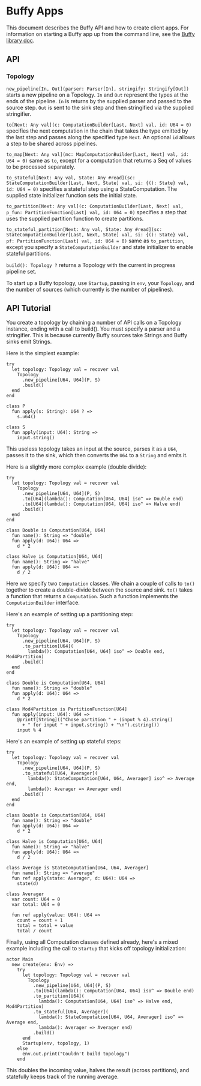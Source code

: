 # Buffy Apps

This document describes the Buffy API and how to create client apps.
For information on starting a Buffy app up from the command line, see
the [Buffy library doc](../lib/buffy/README.md).

## API

### Topology

`new_pipeline[In, Out](parser: Parser[In], stringify: Stringify[Out])`
  starts a new pipeline on a Topology. `In` and `Out` represent the types
  at the ends of the pipeline. `In` is returns by the supplied parser and passed to
  the source step. `Out` is sent to the sink step and then stringified
  via the supplied stringifier.

`to[Next: Any val](c: ComputationBuilder[Last, Next] val, id: U64 = 0)`
  specifies the next computation in the chain that takes the type emitted by
  the last step and passes along the specified type `Next`. An optional `id` allows
  a step to be shared across pipelines.

`to_map[Next: Any val](mc: MapComputationBuilder[Last, Next] val, id: U64 = 0)`
  same as `to`, except for a computation that returns a Seq of values
  to be processed separately.

`to_stateful[Next: Any val, State: Any #read](sc: StateComputationBuilder[Last, Next, State] val, si: {(): State} val, id: U64 = 0)`
  specifies a stateful step using a StateComputation. The supplied state initializer function
  sets the initial state.

`to_partition[Next: Any val](c: ComputationBuilder[Last, Next] val, p_fun: PartitionFunction[Last] val, id: U64 = 0)`
  specifies a step that uses the supplied partition function to create partitions.

`to_stateful_partition[Next: Any val, State: Any #read](sc: StateComputationBuilder[Last, Next, State] val, si: {(): State} val, pf: PartitionFunction[Last] val, id: U64 = 0)`
  same as `to_partition`, except you specify a `StateComputationBuilder` and
  state initializer to enable stateful partitions.

`build(): Topology ?`
  returns a Topology with the current in progress pipeline set.

To start up a Buffy topology, use `Startup`, passing in `env`, your `Topology`, and the
number of sources (which currently is the number of pipelines).


## API Tutorial

You create a topology by chaining a number of API calls on a Topology instance,
ending with a call to build().  You must specify a parser and a stringifier. This
is because currently Buffy sources take Strings and Buffy sinks emit Strings.

Here is the simplest example:

```
try
  let topology: Topology val = recover val
    Topology
      .new_pipeline[U64, U64](P, S)
      .build()
  end
end

class P
  fun apply(s: String): U64 ? =>
    s.u64()

class S
  fun apply(input: U64): String =>
    input.string()
```

This useless topology takes an input at the source, parses it as a `U64`, passes
it to the sink, which then converts the `U64` to a `String` and emits it.

Here is a slightly more complex example (double divide):

```
try
  let topology: Topology val = recover val
    Topology
      .new_pipeline[U64, U64](P, S)
      .to[U64](lambda(): Computation[U64, U64] iso^ => Double end)
      .to[U64](lambda(): Computation[U64, U64] iso^ => Halve end)
      .build()
  end
end

class Double is Computation[U64, U64]
  fun name(): String => "double"
  fun apply(d: U64): U64 =>
    d * 2

class Halve is Computation[U64, U64]
  fun name(): String => "halve"
  fun apply(d: U64): U64 =>
    d / 2
```

Here we specify two `Computation` classes. We chain a couple of calls to
`to()` together to create a double-divide between the source and
sink. `to()` takes a function that returns a `Computation`. Such a
function implements the `ComputationBuilder` interface.

Here's an example of setting up a partitioning step:
```
try
  let topology: Topology val = recover val
    Topology
      .new_pipeline[U64, U64](P, S)
      .to_partition[U64](
        lambda(): Computation[U64, U64] iso^ => Double end, Mod4Partition)
      .build()
  end
end

class Double is Computation[U64, U64]
  fun name(): String => "double"
  fun apply(d: U64): U64 =>
    d * 2

class Mod4Partition is PartitionFunction[U64]
  fun apply(input: U64): U64 =>
    @printf[String](("Chose partition " + (input % 4).string()
      + " for input " + input.string() + "\n").cstring())
    input % 4
```

Here's an example of setting up stateful steps:

```
try
  let topology: Topology val = recover val
    Topology
      .new_pipeline[U64, U64](P, S)
      .to_stateful[U64, Averager](
        lambda(): StateComputation[U64, U64, Averager] iso^ => Average end,
        lambda(): Averager => Averager end)
      .build()
  end
end

class Double is Computation[U64, U64]
  fun name(): String => "double"
  fun apply(d: U64): U64 =>
    d * 2

class Halve is Computation[U64, U64]
  fun name(): String => "halve"
  fun apply(d: U64): U64 =>
    d / 2

class Average is StateComputation[U64, U64, Averager]
  fun name(): String => "average"
  fun ref apply(state: Averager, d: U64): U64 =>
    state(d)

class Averager
  var count: U64 = 0
  var total: U64 = 0

  fun ref apply(value: U64): U64 =>
    count = count + 1
    total = total + value
    total / count
```

Finally, using all Computation classes defined already, here's a mixed example including
the call to `Startup` that kicks off topology initialization:

```
actor Main
  new create(env: Env) =>
    try
      let topology: Topology val = recover val
        Topology
          .new_pipeline[U64, U64](P, S)
          .to[U64](lambda(): Computation[U64, U64] iso^ => Double end)
          .to_partition[U64](
            lambda(): Computation[U64, U64] iso^ => Halve end, Mod4Partition)
          .to_stateful[U64, Averager](
            lambda(): StateComputation[U64, U64, Averager] iso^ => Average end,
            lambda(): Averager => Averager end)
          .build()
      end
      Startup(env, topology, 1)
    else
      env.out.print("Couldn't build topology")
    end
```

This doubles the incoming value, halves the result (across partitions), and statefully
keeps track of the running average.
